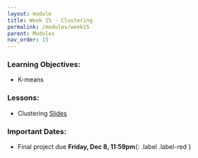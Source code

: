 ```yaml
---
layout: module
title: Week 15 - Clustering 
permalink: /modules/week15
parent: Modules
nav_order: 15
---
```


### Learning Objectives:
* K-means

### Lessons:
* Clustering [Slides](https://xinchenyu.github.io/csc380-fall23/Slides/23f380_clustering_lecture1.pdf)


### Important Dates:
* Final project due **Friday, Dec 8, 11:59pm**{: .label .label-red }



